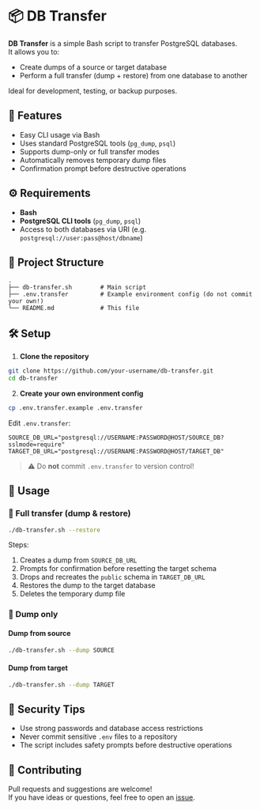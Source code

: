 # 📦 DB Transfer

**DB Transfer** is a simple Bash script to transfer PostgreSQL databases.  
It allows you to:

- Create dumps of a source or target database
- Perform a full transfer (dump + restore) from one database to another

Ideal for development, testing, or backup purposes.


## 🚀 Features

- Easy CLI usage via Bash
- Uses standard PostgreSQL tools (`pg_dump`, `psql`)
- Supports dump-only or full transfer modes
- Automatically removes temporary dump files
- Confirmation prompt before destructive operations


## ⚙️ Requirements

- **Bash**
- **PostgreSQL CLI tools** (`pg_dump`, `psql`)
- Access to both databases via URI (e.g. `postgresql://user:pass@host/dbname`)


## 📁 Project Structure

```
.
├── db-transfer.sh        # Main script
├── .env.transfer         # Example environment config (do not commit your own!)
└── README.md             # This file
```


## 🛠️ Setup

1. **Clone the repository**

```bash
git clone https://github.com/your-username/db-transfer.git
cd db-transfer
```

2. **Create your own environment config**

```bash
cp .env.transfer.example .env.transfer
```

Edit `.env.transfer`:

```env
SOURCE_DB_URL="postgresql://USERNAME:PASSWORD@HOST/SOURCE_DB?sslmode=require"
TARGET_DB_URL="postgresql://USERNAME:PASSWORD@HOST/TARGET_DB"
```

> ⚠️ Do **not** commit `.env.transfer` to version control!


## 🧪 Usage

### 🔁 Full transfer (dump & restore)

```bash
./db-transfer.sh --restore
```

Steps:
1. Creates a dump from `SOURCE_DB_URL`
2. Prompts for confirmation before resetting the target schema
3. Drops and recreates the `public` schema in `TARGET_DB_URL`
4. Restores the dump to the target database
5. Deletes the temporary dump file


### 💾 Dump only

#### Dump from source

```bash
./db-transfer.sh --dump SOURCE
```

#### Dump from target

```bash
./db-transfer.sh --dump TARGET
```


## 🔐 Security Tips

- Use strong passwords and database access restrictions
- Never commit sensitive `.env` files to a repository
- The script includes safety prompts before destructive operations


## 🤝 Contributing

Pull requests and suggestions are welcome!  
If you have ideas or questions, feel free to open an [issue](https://github.com/your-username/db-transfer/issues).
